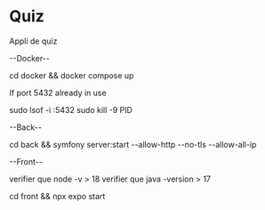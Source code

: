 # Quiz
Appli de quiz

--Docker--

cd docker && docker compose up

If port 5432 already in use 

sudo lsof -i :5432
sudo kill -9 PID

--Back--

cd back && symfony server:start --allow-http --no-tls --allow-all-ip

--Front--

verifier que node -v > 18
verifier que java -version > 17

cd front && npx expo start


